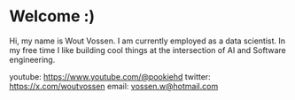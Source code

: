 # Welcome :)
Hi, my name is Wout Vossen. I am currently employed as a data scientist. In my free time I like building cool things at the intersection of AI and Software engineering.

youtube: https://www.youtube.com/@pookiehd
twitter: https://x.com/woutvossen
email: vossen.w@hotmail.com


